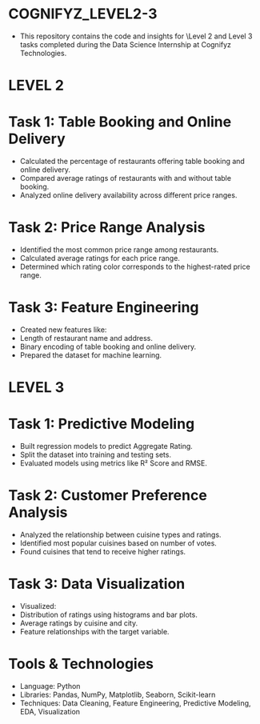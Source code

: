 # COGNIFYZ_LEVEL2-3
- This repository contains the code and insights for \Level 2 and Level 3 tasks completed during the Data Science Internship at Cognifyz Technologies.

# LEVEL 2

# Task 1: Table Booking and Online Delivery
- Calculated the percentage of restaurants offering table booking and online delivery.
- Compared average ratings of restaurants with and without table booking.
- Analyzed online delivery availability across different price ranges.

# Task 2: Price Range Analysis
- Identified the most common price range among restaurants.
- Calculated average ratings for each price range.
- Determined which rating color corresponds to the highest-rated price range.

# Task 3: Feature Engineering
- Created new features like:
- Length of restaurant name and address.
- Binary encoding of table booking and online delivery.
- Prepared the dataset for machine learning.

# LEVEL 3

# Task 1: Predictive Modeling
- Built regression models to predict Aggregate Rating.
- Split the dataset into training and testing sets.
- Evaluated models using metrics like R² Score and RMSE.

# Task 2: Customer Preference Analysis
- Analyzed the relationship between cuisine types and ratings.
- Identified most popular cuisines based on number of votes.
- Found cuisines that tend to receive higher ratings.

# Task 3: Data Visualization
- Visualized:
- Distribution of ratings using histograms and bar plots.
- Average ratings by cuisine and city.
- Feature relationships with the target variable.

# Tools & Technologies
- Language: Python
- Libraries: Pandas, NumPy, Matplotlib, Seaborn, Scikit-learn
- Techniques: Data Cleaning, Feature Engineering, Predictive Modeling, EDA, Visualization
